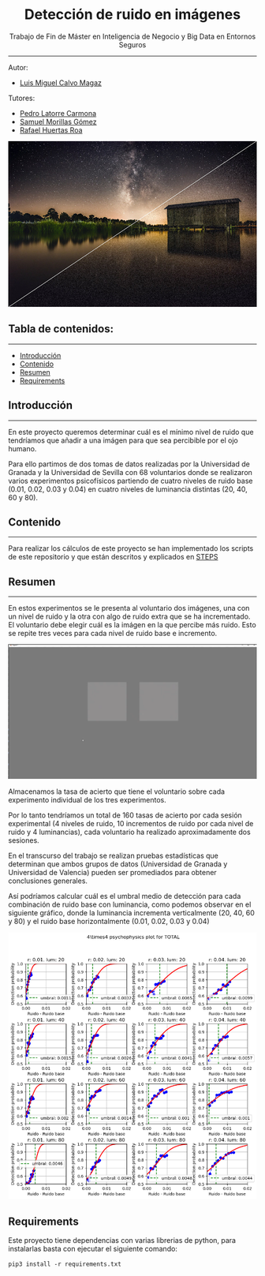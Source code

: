 <h1 align="center"> Detección de ruido en imágenes</h1>
<p align="center"> Trabajo de Fin de Máster en Inteligencia de Negocio y Big Data en Entornos Seguros</p>

---
Autor:
- [Luis Miguel Calvo Magaz](luismicalvomagaz@gmail.com)

Tutores: 
- [Pedro Latorre Carmona](plcarmona@ubu.es)
- [Samuel Morillas Gómez](smorillas@mat.upv.es)
- [Rafael Huertas Roa](rhuertas@ugr.es)

<p align="center"><img src="readmeImages/portada.png"/></p> 



## Tabla de contenidos:
---

- [Introducción](#introducción)
- [Contenido](#contenido)
- [Resumen](#resumen)
- [Requirements](#requirements)


## Introducción
---
En este proyecto queremos determinar cuál es el mínimo nivel de ruido que tendríamos que añadir a una imágen para que sea percibible por el ojo humano.

Para ello partimos de dos tomas de datos realizadas por la Universidad de Granada y la Universidad de Sevilla con 68 voluntarios donde se realizaron varios experimentos psicofísicos partiendo de cuatro niveles de ruido base (0.01, 0.02, 0.03 y 0.04) en cuatro niveles de luminancia distintas (20, 40, 60 y 80).


## Contenido
---
Para realizar los cálculos de este proyecto se han implementado los scripts de este repositorio y que están descritos y explicados en [STEPS](/STEPS.md)

## Resumen
---
En estos experimentos se le presenta al voluntario dos imágenes, una con un nivel de ruido y la otra con algo de ruido extra que se ha incrementado.
El voluntario debe elegir cuál es la imágen en la que percibe más ruido. Esto se repite tres veces para cada nivel de ruido base e incremento.

<p align="center"><img src="readmeImages/vista_observador.png"/></p>

Almacenamos la tasa de acierto que tiene el voluntario sobre cada experimento individual de los tres experimentos.

Por lo tanto tendríamos un total de 160 tasas de acierto por cada sesión experimental (4 niveles de ruido, 10 incrementos de ruido por cada nivel de ruido y 4 luminancias), cada voluntario ha realizado aproximadamente dos sesiones.

En el transcurso del trabajo se realizan pruebas estadísticas que determinan que ambos grupos de datos (Universidad de Granada y Universidad de Valencia) pueden ser promediados para obtener conclusiones generales.

Así podríamos calcular cuál es el umbral medio de detección para cada combinación de ruido base con luminancia, como podemos observar en el siguiente gráfico, donde la luminancia incrementa verticalmente (20, 40, 60 y 80) y el ruido base horizontalmente (0.01, 0.02, 0.03 y 0.04)

<p align="center"><img src="readmeImages/umbrales.png"/></p>


## Requirements
Este proyecto tiene dependencias con varias librerias de python, para instalarlas basta con ejecutar el siguiente comando:
```
pip3 install -r requirements.txt
```
